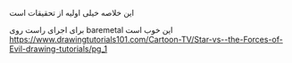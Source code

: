 این خلاصه خیلی اولیه از تحقیقات است

برای اجرای راست روی baremetal این خوب است
https://www.drawingtutorials101.com/Cartoon-TV/Star-vs--the-Forces-of-Evil-drawing-tutorials/pg_1
